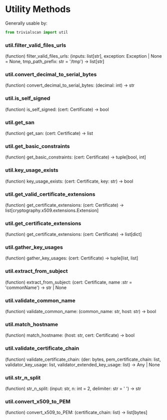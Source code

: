 # Utility Methods

Generally usable by:

```py
from trivialscan import util
```

### util.filter_valid_files_urls

(function) filter_valid_files_urls: (inputs: list[str], exception: Exception | None = None, tmp_path_prefix: str = '/tmp') -> list[str]

### util.convert_decimal_to_serial_bytes

(function) convert_decimal_to_serial_bytes: (decimal: int) -> str

### util.is_self_signed

(function) is_self_signed: (cert: Certificate) -> bool

### util.get_san

(function) get_san: (cert: Certificate) -> list

### util.get_basic_constraints

(function) get_basic_constraints: (cert: Certificate) -> tuple[bool, int]

### util.key_usage_exists

(function) key_usage_exists: (cert: Certificate, key: str) -> bool

### util.get_valid_certificate_extensions

(function) get_certificate_extensions: (cert: Certificate) -> list[cryptography.x509.extensions.Extension]

### util.get_certificate_extensions

(function) get_certificate_extensions: (cert: Certificate) -> list[dict]

### util.gather_key_usages

(function) gather_key_usages: (cert: Certificate) -> tuple[list, list]

### util.extract_from_subject

(function) extract_from_subject: (cert: Certificate, name :str = 'commonName') -> str | None

### util.validate_common_name

(function) validate_common_name: (common_name: str, host: str) -> bool

### util.match_hostname

(function) match_hostname: (host: str, cert: Certificate) -> bool

### util.validate_certificate_chain

(function) validate_certificate_chain: (der: bytes, pem_certificate_chain: list, validator_key_usage: list, validator_extended_key_usage: list) -> Any | None

### util.str_n_split

(function) str_n_split: (input: str, n: int = 2, delimiter: str = ' ') -> str

### util.convert_x509_to_PEM

(function) convert_x509_to_PEM: (certificate_chain: list) -> list[bytes]
